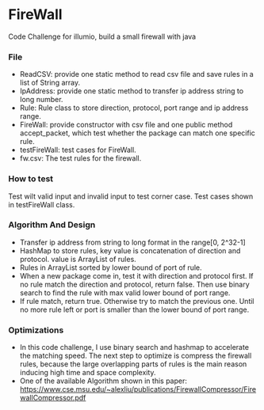 # FireWall
Code Challenge for illumio, build a small firewall with java
### File
* ReadCSV: provide one static method to read csv file and save rules in a list of String array.
* IpAddress: provide one static method to transfer ip address string to long number.
* Rule: Rule class to store direction, protocol, port range and ip address range.
* FireWall: provide constructor with csv file and one public method accept_packet, which test whether the package can match one specific rule.
* testFireWall: test cases for FireWall.
* fw.csv: The test rules for the firewall.
### How to test
Test wilt valid input and invalid input to test corner case. Test cases shown in testFireWall class.
### Algorithm And Design
* Transfer ip address from string to long format in the range[0, 2^32-1]
* HashMap to store rules, key value is concatenation of direction and protocol. value is ArrayList of rules.
* Rules in ArrayList sorted by lower bound of port of rule.
* When a new package come in, test it with direction and protocol first. If no rule match the direction and protocol, return false.
Then use binary search to find the rule with max valid lower bound of port range.   
* If rule match, return true. Otherwise try to match the previous one. Until no more rule left or port is smaller than the lower bound of port range.
### Optimizations
* In this code challenge, I use binary search and hashmap to accelerate the matching speed. The next step to optimize is compress the firewall rules, because the large overlapping parts of rules is the main reason inducing high time and space complexity.
* One of the available Algorithm shown in this paper: https://www.cse.msu.edu/~alexliu/publications/FirewallCompressor/FirewallCompressor.pdf
